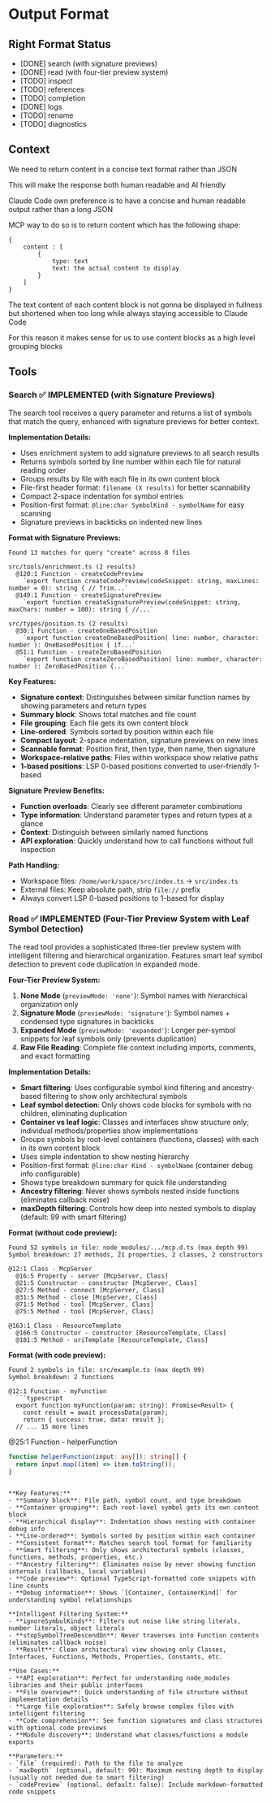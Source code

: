 # Output Format

## Right Format Status

- [DONE] search (with signature previews)
- [DONE] read (with four-tier preview system)
- [TODO] inspect
- [TODO] references
- [TODO] completion
- [DONE] logs
- [TODO] rename
- [TODO] diagnostics

## Context

We need to return content in a concise text format rather than JSON

This will make the response both human readable and AI friendly

Claude Code own preference is to have a concise and human readable output rather than a long JSON

MCP way to do so is to return content which has the following shape:

```
{
    content : [
        {
            type: text
            text: the actual content to display
        }
    ]
}
```

The text content of each content block is not gonna be displayed in fullness but shortened when too long while always staying accessible to Claude Code

For this reason it makes sense for us to use content blocks as a high level grouping blocks

## Tools

### Search ✅ IMPLEMENTED (with Signature Previews)

The search tool receives a query parameter and returns a list of symbols that match the query, enhanced with signature previews for better context.

**Implementation Details:**

- Uses enrichment system to add signature previews to all search results
- Returns symbols sorted by line number within each file for natural reading order
- Groups results by file with each file in its own content block
- File-first header format: `filename (X results)` for better scannability
- Compact 2-space indentation for symbol entries
- Position-first format: `@line:char SymbolKind - symbolName` for easy scanning
- Signature previews in backticks on indented new lines

**Format with Signature Previews:**

```
Found 13 matches for query "create" across 8 files

src/tools/enrichment.ts (2 results)
  @120:1 Function - createCodePreview
    `export function createCodePreview(codeSnippet: string, maxLines: number = 0): string { // Trim...`
  @149:1 Function - createSignaturePreview
    `export function createSignaturePreview(codeSnippet: string, maxChars: number = 100): string { //...`

src/types/position.ts (2 results)
  @30:1 Function - createOneBasedPosition
    `export function createOneBasedPosition( line: number, character: number ): OneBasedPosition { if...`
  @51:1 Function - createZeroBasedPosition
    `export function createZeroBasedPosition( line: number, character: number ): ZeroBasedPosition {...`
```

**Key Features:**

- **Signature context**: Distinguishes between similar function names by showing parameters and return types
- **Summary block**: Shows total matches and file count
- **File grouping**: Each file gets its own content block
- **Line-ordered**: Symbols sorted by position within each file
- **Compact layout**: 2-space indentation, signature previews on new lines
- **Scannable format**: Position first, then type, then name, then signature
- **Workspace-relative paths**: Files within workspace show relative paths
- **1-based positions**: LSP 0-based positions converted to user-friendly 1-based

**Signature Preview Benefits:**

- **Function overloads**: Clearly see different parameter combinations
- **Type information**: Understand parameter types and return types at a glance
- **Context**: Distinguish between similarly named functions
- **API exploration**: Quickly understand how to call functions without full inspection

**Path Handling:**

- Workspace files: `/home/work/space/src/index.ts` → `src/index.ts`
- External files: Keep absolute path, strip `file://` prefix
- Always convert LSP 0-based positions to 1-based for display

### Read ✅ IMPLEMENTED (Four-Tier Preview System with Leaf Symbol Detection)

The read tool provides a sophisticated three-tier preview system with intelligent filtering and hierarchical organization. Features smart leaf symbol detection to prevent code duplication in expanded mode.

**Four-Tier Preview System:**

1. **None Mode** (`previewMode: 'none'`): Symbol names with hierarchical organization only
2. **Signature Mode** (`previewMode: 'signature'`): Symbol names + condensed type signatures in backticks
3. **Expanded Mode** (`previewMode: 'expanded'`): Longer per-symbol snippets for leaf symbols only (prevents duplication)
4. **Raw File Reading**: Complete file context including imports, comments, and exact formatting

**Implementation Details:**

- **Smart filtering**: Uses configurable symbol kind filtering and ancestry-based filtering to show only architectural symbols
- **Leaf symbol detection**: Only shows code blocks for symbols with no children, eliminating duplication
- **Container vs leaf logic**: Classes and interfaces show structure only; individual methods/properties show implementations
- Groups symbols by root-level containers (functions, classes) with each in its own content block
- Uses simple indentation to show nesting hierarchy
- Position-first format: `@line:char Kind - symbolName` (container debug info configurable)
- Shows type breakdown summary for quick file understanding
- **Ancestry filtering**: Never shows symbols nested inside functions (eliminates callback noise)
- **maxDepth filtering**: Controls how deep into nested symbols to display (default: 99 with smart filtering)

**Format (without code preview):**

```
Found 52 symbols in file: node_modules/.../mcp.d.ts (max depth 99)
Symbol breakdown: 27 methods, 21 properties, 2 classes, 2 constructors

@12:1 Class - McpServer
  @16:5 Property - server [McpServer, Class]
  @21:5 Constructor - constructor [McpServer, Class]
  @27:5 Method - connect [McpServer, Class]
  @31:5 Method - close [McpServer, Class]
  @71:5 Method - tool [McpServer, Class]
  @75:5 Method - tool [McpServer, Class]

@163:1 Class - ResourceTemplate
  @166:5 Constructor - constructor [ResourceTemplate, Class]
  @181:5 Method - uriTemplate [ResourceTemplate, Class]
```

**Format (with code preview):**

````
Found 2 symbols in file: src/example.ts (max depth 99)
Symbol breakdown: 2 functions

@12:1 Function - myFunction
  ```typescript
  export function myFunction(param: string): Promise<Result> {
    const result = await processData(param);
    return { success: true, data: result };
  // ... 15 more lines
````

@25:1 Function - helperFunction

```typescript
function helperFunction(input: any[]): string[] {
  return input.map((item) => item.toString());
}
```

```

**Key Features:**
- **Summary block**: File path, symbol count, and type breakdown
- **Container grouping**: Each root-level symbol gets its own content block
- **Hierarchical display**: Indentation shows nesting with container debug info
- **Line-ordered**: Symbols sorted by position within each container
- **Consistent format**: Matches search tool format for familiarity
- **Smart filtering**: Only shows architectural symbols (classes, functions, methods, properties, etc.)
- **Ancestry filtering**: Eliminates noise by never showing function internals (callbacks, local variables)
- **Code preview**: Optional TypeScript-formatted code snippets with line counts
- **Debug information**: Shows `[Container, ContainerKind]` for understanding symbol relationships

**Intelligent Filtering System:**
- **ignoreSymbolKinds**: Filters out noise like string literals, number literals, object literals
- **stopSymbolTreeDescendOn**: Never traverses into Function contents (eliminates callback noise)
- **Result**: Clean architectural view showing only Classes, Interfaces, Functions, Methods, Properties, Constants, etc.

**Use Cases:**
- **API exploration**: Perfect for understanding node_modules libraries and their public interfaces
- **File overview**: Quick understanding of file structure without implementation details
- **Large file exploration**: Safely browse complex files with intelligent filtering
- **Code comprehension**: See function signatures and class structures with optional code previews
- **Module discovery**: Understand what classes/functions a module exports

**Parameters:**
- `file` (required): Path to the file to analyze
- `maxDepth` (optional, default: 99): Maximum nesting depth to display (usually not needed due to smart filtering)
- `codePreview` (optional, default: false): Include markdown-formatted code snippets


```
